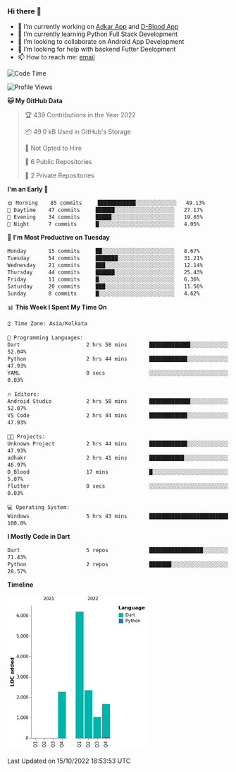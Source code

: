 ### Hi there 👋

- 🔭 I’m currently working on [Adkar App](https://github.com/pilgrimfathers/adkarApp) and [D-Blood App](https://github.com/LinoShaji/D-Blood)
- 🌱 I’m currently learning Python Full Stack Development
- 👯 I’m looking to collaborate on Android App Development
- 🤔 I’m looking for help with backend Futter Deelopment
- 📫 How to reach me: [email](mailto:linoshaji23@gmail.com)

<!--START_SECTION:waka-->
![Code Time](http://img.shields.io/badge/Code%20Time-5%20hrs%2043%20mins-blue)

![Profile Views](http://img.shields.io/badge/Profile%20Views-30-blue)

**🐱 My GitHub Data** 

> 🏆 439 Contributions in the Year 2022
 > 
> 📦 49.0 kB Used in GitHub's Storage 
 > 
> 🚫 Not Opted to Hire
 > 
> 📜 6 Public Repositories 
 > 
> 🔑 2 Private Repositories  
 > 
**I'm an Early 🐤** 

```text
🌞 Morning    85 commits     ████████████░░░░░░░░░░░░░   49.13% 
🌆 Daytime    47 commits     ██████░░░░░░░░░░░░░░░░░░░   27.17% 
🌃 Evening    34 commits     █████░░░░░░░░░░░░░░░░░░░░   19.65% 
🌙 Night      7 commits      █░░░░░░░░░░░░░░░░░░░░░░░░   4.05%

```
📅 **I'm Most Productive on Tuesday** 

```text
Monday       15 commits     ██░░░░░░░░░░░░░░░░░░░░░░░   8.67% 
Tuesday      54 commits     ███████░░░░░░░░░░░░░░░░░░   31.21% 
Wednesday    21 commits     ███░░░░░░░░░░░░░░░░░░░░░░   12.14% 
Thursday     44 commits     ██████░░░░░░░░░░░░░░░░░░░   25.43% 
Friday       11 commits     █░░░░░░░░░░░░░░░░░░░░░░░░   6.36% 
Saturday     20 commits     ███░░░░░░░░░░░░░░░░░░░░░░   11.56% 
Sunday       8 commits      █░░░░░░░░░░░░░░░░░░░░░░░░   4.62%

```


📊 **This Week I Spent My Time On** 

```text
⌚︎ Time Zone: Asia/Kolkata

💬 Programming Languages: 
Dart                     2 hrs 58 mins       █████████████░░░░░░░░░░░░   52.04% 
Python                   2 hrs 44 mins       ████████████░░░░░░░░░░░░░   47.93% 
YAML                     0 secs              ░░░░░░░░░░░░░░░░░░░░░░░░░   0.03%

🔥 Editors: 
Android Studio           2 hrs 58 mins       █████████████░░░░░░░░░░░░   52.07% 
VS Code                  2 hrs 44 mins       ████████████░░░░░░░░░░░░░   47.93%

🐱‍💻 Projects: 
Unknown Project          2 hrs 44 mins       ████████████░░░░░░░░░░░░░   47.93% 
adhakr                   2 hrs 41 mins       ███████████░░░░░░░░░░░░░░   46.97% 
D_Blood                  17 mins             █░░░░░░░░░░░░░░░░░░░░░░░░   5.07% 
flutter                  0 secs              ░░░░░░░░░░░░░░░░░░░░░░░░░   0.03%

💻 Operating System: 
Windows                  5 hrs 43 mins       █████████████████████████   100.0%

```

**I Mostly Code in Dart** 

```text
Dart                     5 repos             █████████████████░░░░░░░░   71.43% 
Python                   2 repos             ███████░░░░░░░░░░░░░░░░░░   28.57%

```


**Timeline**

![Chart not found](https://raw.githubusercontent.com/LinoShaji/LinoShaji/main/charts/bar_graph.png) 


 Last Updated on 15/10/2022 18:53:53 UTC
<!--END_SECTION:waka-->
